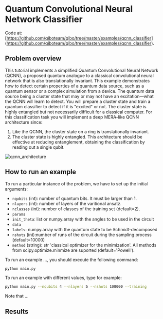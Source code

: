 # Quantum Convolutional Neural Network Classifier

Code at: [https://github.com/qiboteam/qibo/tree/master/examples/qcnn_classifier]
(https://github.com/qiboteam/qibo/tree/master/examples/qcnn_classifier).

## Problem overview
This tutorial implements a simplified Quantum Convolutional Neural Network (QCNN), a proposed quantum analogue to a classical convolutional neural network that is also translationally invariant. This example demonstrates how to detect certain properties of a quantum data source, such as a quantum sensor or a complex simulation from a device. The quantum data source being a cluster state that may or may not have an excitation—what the QCNN will learn to detect. 
You will prepare a cluster state and train a quantum classifier to detect if it is "excited" or not. The cluster state is highly entangled but not necessarily difficult for a classical computer. For this classification task you will implement a deep MERA-like QCNN architecture since:
1. Like the QCNN, the cluster state on a ring is translationally invariant.
2. The cluster state is highly entangled.
This architecture should be effective at reducing entanglement, obtaining the classification by reading out a single qubit.

![qcnn_architecture](images/qcnn_architecture.png)

## How to run an example
To run a particular instance of the problem, we have to set up the initial arguments:
- `nqubits` (int): number of quantum bits. It must be larger than 1. 
- `nlayers` (int): number of layers of the varitional ansatz.
- `nclasses` (int): number of classes of the training set (default=2).
- `params`
- `init_theta`: list or numpy.array with the angles to be used in the circuit
- `data`
- `labels`: numpy.array with the quantum state to be Schmidt-decomposed
- `nshots` (int):number of runs of the circuit during the sampling process (default=10000)
- `method` (string): str 'classical optimizer for the minimization'. All methods from scipy.optimize.minmize are suported (default='Powell').

To run an example ..., you should execute the following command:

```bash
python main.py
```

To run an example with different values,  type for example:

```bash
python main.py --nqubits 4 --nlayers 5 --nshots 100000 --training
```

Note that ...

## Results
